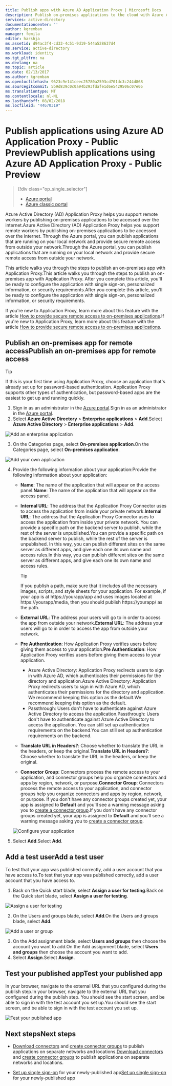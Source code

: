 ```yaml
---
title: Publish apps with Azure AD Application Proxy | Microsoft Docs
description: Publish on-premises applications to the cloud with Azure AD Application Proxy in the Azure portal.
services: active-directory
documentationcenter: ''
author: kgremban
manager: femila
editor: harshja
ms.assetid: d94ac3f4-cd33-4c51-9d19-544a528637d4
ms.service: active-directory
ms.workload: identity
ms.tgt_pltfrm: na
ms.devlang: na
ms.topic: article
ms.date: 02/13/2017
ms.author: kgremban
ms.openlocfilehash: 9623c9e141ceec25780a2593cd701dc3c244d868
ms.sourcegitcommit: 5b9d839c0c0a94b293fdafe1d6e5429506c07e05
ms.translationtype: MT
ms.contentlocale: nl-NL
ms.lasthandoff: 08/02/2018
ms.locfileid: "44670319"
---
```

# <a name="publish-applications-using-azure-ad-application-proxy---public-preview"></a><span data-ttu-id="1b34d-103">Publish applications using Azure AD Application Proxy - Public Preview</span><span class="sxs-lookup"><span data-stu-id="1b34d-103">Publish applications using Azure AD Application Proxy - Public Preview</span></span>

> [!div class="op_single_selector"]
> * [Azure portal](application-proxy-publish-azure-portal.md)
> * [Azure classic portal](active-directory-application-proxy-publish.md)

<span data-ttu-id="1b34d-106">Azure Active Directory (AD) Application Proxy helps you support remote workers by publishing on-premises applications to be accessed over the internet.</span><span class="sxs-lookup"><span data-stu-id="1b34d-106">Azure Active Directory (AD) Application Proxy helps you support remote workers by publishing on-premises applications to be accessed over the internet.</span></span> <span data-ttu-id="1b34d-107">Through the Azure portal, you can publish applications that are running on your local network and provide secure remote access from outside your network.</span><span class="sxs-lookup"><span data-stu-id="1b34d-107">Through the Azure portal, you can publish applications that are running on your local network and provide secure remote access from outside your network.</span></span>

<span data-ttu-id="1b34d-108">This article walks you through the steps to publish an on-premises app with Application Proxy.</span><span class="sxs-lookup"><span data-stu-id="1b34d-108">This article walks you through the steps to publish an on-premises app with Application Proxy.</span></span> <span data-ttu-id="1b34d-109">After you complete this article, you'll be ready to configure the application with single sign-on, personalized information, or security requirements.</span><span class="sxs-lookup"><span data-stu-id="1b34d-109">After you complete this article, you'll be ready to configure the application with single sign-on, personalized information, or security requirements.</span></span>

<span data-ttu-id="1b34d-110">If you're new to Application Proxy, learn more about this feature with the article [How to provide secure remote access to on-premises applications](active-directory-application-proxy-get-started.md).</span><span class="sxs-lookup"><span data-stu-id="1b34d-110">If you're new to Application Proxy, learn more about this feature with the article [How to provide secure remote access to on-premises applications](active-directory-application-proxy-get-started.md).</span></span>


## <a name="publish-an-on-premises-app-for-remote-access"></a><span data-ttu-id="1b34d-111">Publish an on-premises app for remote access</span><span class="sxs-lookup"><span data-stu-id="1b34d-111">Publish an on-premises app for remote access</span></span>


> [!TIP]
> If this is your first time using Application Proxy, choose an application that's already set up for password-based authentication. Application Proxy supports other types of authentication, but password-based apps are the easiest to get up and running quickly. 

1. <span data-ttu-id="1b34d-114">Sign in as an administrator in the [Azure portal](https://portal.azure.com/).</span><span class="sxs-lookup"><span data-stu-id="1b34d-114">Sign in as an administrator in the [Azure portal](https://portal.azure.com/).</span></span>
2. <span data-ttu-id="1b34d-115">Select **Azure Active Directory** > **Enterprise applications** > **Add**.</span><span class="sxs-lookup"><span data-stu-id="1b34d-115">Select **Azure Active Directory** > **Enterprise applications** > **Add**.</span></span>

  ![Add an enterprise application](https://docstestmedia1.blob.core.windows.net/azure-media/articles/active-directory/media/application-proxy-publish-azure-portal/add-app.png)

3. <span data-ttu-id="1b34d-117">On the Categories page, select **On-premises application**.</span><span class="sxs-lookup"><span data-stu-id="1b34d-117">On the Categories page, select **On-premises application**.</span></span>  

  ![Add your own application](https://docstestmedia1.blob.core.windows.net/azure-media/articles/active-directory/media/application-proxy-publish-azure-portal/add-your-own.png)

4. <span data-ttu-id="1b34d-119">Provide the following information about your application:</span><span class="sxs-lookup"><span data-stu-id="1b34d-119">Provide the following information about your application:</span></span>

   - <span data-ttu-id="1b34d-120">**Name**: The name of the application that will appear on the access panel.</span><span class="sxs-lookup"><span data-stu-id="1b34d-120">**Name**: The name of the application that will appear on the access panel.</span></span> 

   - <span data-ttu-id="1b34d-121">**Internal URL**: The address that the Application Proxy Connector uses to access the application from inside your private network.</span><span class="sxs-lookup"><span data-stu-id="1b34d-121">**Internal URL**: The address that the Application Proxy Connector uses to access the application from inside your private network.</span></span> <span data-ttu-id="1b34d-122">You can provide a specific path on the backend server to publish, while the rest of the server is unpublished.</span><span class="sxs-lookup"><span data-stu-id="1b34d-122">You can provide a specific path on the backend server to publish, while the rest of the server is unpublished.</span></span> <span data-ttu-id="1b34d-123">In this way, you can publish different sites on the same server as different apps, and give each one its own name and access rules.</span><span class="sxs-lookup"><span data-stu-id="1b34d-123">In this way, you can publish different sites on the same server as different apps, and give each one its own name and access rules.</span></span>

     > [!TIP]
     > If you publish a path, make sure that it includes all the necessary images, scripts, and style sheets for your application. For example, if your app is at https://yourapp/app and uses images located at https://yourapp/media, then you should publish https://yourapp/ as the path.

   - <span data-ttu-id="1b34d-126">**External URL**: The address your users will go to in order to access the app from outside your network.</span><span class="sxs-lookup"><span data-stu-id="1b34d-126">**External URL**: The address your users will go to in order to access the app from outside your network.</span></span>
   - <span data-ttu-id="1b34d-127">**Pre Authentication**: How Application Proxy verifies users before giving them access to your application.</span><span class="sxs-lookup"><span data-stu-id="1b34d-127">**Pre Authentication**: How Application Proxy verifies users before giving them access to your application.</span></span> 

     - <span data-ttu-id="1b34d-128">Azure Active Directory: Application Proxy redirects users to sign in with Azure AD, which authenticates their permissions for the directory and application.</span><span class="sxs-lookup"><span data-stu-id="1b34d-128">Azure Active Directory: Application Proxy redirects users to sign in with Azure AD, which authenticates their permissions for the directory and application.</span></span> <span data-ttu-id="1b34d-129">We recommend keeping this option as the default.</span><span class="sxs-lookup"><span data-stu-id="1b34d-129">We recommend keeping this option as the default.</span></span>
     - <span data-ttu-id="1b34d-130">Passthrough: Users don't have to authenticate against Azure Active Directory to access the application.</span><span class="sxs-lookup"><span data-stu-id="1b34d-130">Passthrough: Users don't have to authenticate against Azure Active Directory to access the application.</span></span> <span data-ttu-id="1b34d-131">You can still set up authentication requirements on the backend.</span><span class="sxs-lookup"><span data-stu-id="1b34d-131">You can still set up authentication requirements on the backend.</span></span>
   - <span data-ttu-id="1b34d-132">**Translate URL in Headers?**: Choose whether to translate the URL in the headers, or keep the original.</span><span class="sxs-lookup"><span data-stu-id="1b34d-132">**Translate URL in Headers?**: Choose whether to translate the URL in the headers, or keep the original.</span></span> 
   - <span data-ttu-id="1b34d-133">**Connector Group**: Connectors process the remote access to your application, and connector groups help you organize connectors and apps by region, network, or purpose.</span><span class="sxs-lookup"><span data-stu-id="1b34d-133">**Connector Group**: Connectors process the remote access to your application, and connector groups help you organize connectors and apps by region, network, or purpose.</span></span> <span data-ttu-id="1b34d-134">If you don't have any connector groups created yet, your app is assigned to **Default** and you'll see a warning message asking you to [create a connector group](active-directory-application-proxy-connectors-azure-portal.md).</span><span class="sxs-lookup"><span data-stu-id="1b34d-134">If you don't have any connector groups created yet, your app is assigned to **Default** and you'll see a warning message asking you to [create a connector group](active-directory-application-proxy-connectors-azure-portal.md).</span></span>

   ![Configure your application](https://docstestmedia1.blob.core.windows.net/azure-media/articles/active-directory/media/application-proxy-publish-azure-portal/configure-app.png)

8. <span data-ttu-id="1b34d-136">Select **Add**.</span><span class="sxs-lookup"><span data-stu-id="1b34d-136">Select **Add**.</span></span>


## <a name="add-a-test-user"></a><span data-ttu-id="1b34d-137">Add a test user</span><span class="sxs-lookup"><span data-stu-id="1b34d-137">Add a test user</span></span> 

<span data-ttu-id="1b34d-138">To test that your app was published correctly, add a user account that you have access to.</span><span class="sxs-lookup"><span data-stu-id="1b34d-138">To test that your app was published correctly, add a user account that you have access to.</span></span> 

1. <span data-ttu-id="1b34d-139">Back on the Quick start blade, select **Assign a user for testing**.</span><span class="sxs-lookup"><span data-stu-id="1b34d-139">Back on the Quick start blade, select **Assign a user for testing**.</span></span>

  ![Assign a user for testing](https://docstestmedia1.blob.core.windows.net/azure-media/articles/active-directory/media/application-proxy-publish-azure-portal/assign-user.png)

2. <span data-ttu-id="1b34d-141">On the Users and groups blade, select **Add**.</span><span class="sxs-lookup"><span data-stu-id="1b34d-141">On the Users and groups blade, select **Add**.</span></span>

  ![Add a user or group](https://docstestmedia1.blob.core.windows.net/azure-media/articles/active-directory/media/application-proxy-publish-azure-portal/add-user.png)

3. <span data-ttu-id="1b34d-143">On the Add assignment blade, select **Users and groups** then choose the account you want to add.</span><span class="sxs-lookup"><span data-stu-id="1b34d-143">On the Add assignment blade, select **Users and groups** then choose the account you want to add.</span></span> 
4. <span data-ttu-id="1b34d-144">Select **Assign**.</span><span class="sxs-lookup"><span data-stu-id="1b34d-144">Select **Assign**.</span></span>

## <a name="test-your-published-app"></a><span data-ttu-id="1b34d-145">Test your published app</span><span class="sxs-lookup"><span data-stu-id="1b34d-145">Test your published app</span></span>

<span data-ttu-id="1b34d-146">In your browser, navigate to the external URL that you configured during the publish step.</span><span class="sxs-lookup"><span data-stu-id="1b34d-146">In your browser, navigate to the external URL that you configured during the publish step.</span></span> <span data-ttu-id="1b34d-147">You should see the start screen, and be able to sign in with the test account you set up.</span><span class="sxs-lookup"><span data-stu-id="1b34d-147">You should see the start screen, and be able to sign in with the test account you set up.</span></span>

![Test your published app](https://docstestmedia1.blob.core.windows.net/azure-media/articles/active-directory/media/application-proxy-publish-azure-portal/test-app.png)


## <a name="next-steps"></a><span data-ttu-id="1b34d-149">Next steps</span><span class="sxs-lookup"><span data-stu-id="1b34d-149">Next steps</span></span>
- <span data-ttu-id="1b34d-150">[Download connectors](active-directory-application-proxy-enable.md) and [create connector groups](active-directory-application-proxy-connectors-azure-portal.md) to publish applications on separate networks and locations.</span><span class="sxs-lookup"><span data-stu-id="1b34d-150">[Download connectors](active-directory-application-proxy-enable.md) and [create connector groups](active-directory-application-proxy-connectors-azure-portal.md) to publish applications on separate networks and locations.</span></span>

- <span data-ttu-id="1b34d-151">[Set up single sign-on](application-proxy-sso-azure-portal.md) for your newly-published app</span><span class="sxs-lookup"><span data-stu-id="1b34d-151">[Set up single sign-on](application-proxy-sso-azure-portal.md) for your newly-published app</span></span>






